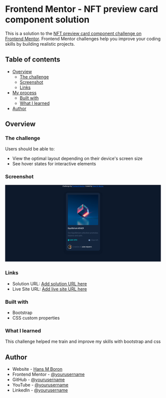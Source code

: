 # Frontend Mentor - NFT preview card component solution

This is a solution to the [NFT preview card component challenge on Frontend Mentor](https://www.frontendmentor.io/challenges/nft-preview-card-component-SbdUL_w0U). Frontend Mentor challenges help you improve your coding skills by building realistic projects. 

## Table of contents

- [Overview](#overview)
  - [The challenge](#the-challenge)
  - [Screenshot](#screenshot)
  - [Links](#links)
- [My process](#my-process)
  - [Built with](#built-with)
  - [What I learned](#what-i-learned)
- [Author](#author)

## Overview

### The challenge

Users should be able to:

- View the optimal layout depending on their device's screen size
- See hover states for interactive elements

### Screenshot

![screenshot desktop view](./screenshot.png)

### Links

- Solution URL: [Add solution URL here](https://your-solution-url.com)
- Live Site URL: [Add live site URL here](https://your-live-site-url.com)

### Built with

- Bootstrap
- CSS custom properties

### What I learned

This challenge helped me train and improve my skills with bootstrap and css 

## Author

- Website - [Hans M Boron](https://www.mehsys.com.br)
- Frontend Mentor - [@yourusername](https://www.frontendmentor.io/profile/yourusername)
- GitHub - [@yourusername](https://www.github.com/hansmboron)
- YouTube - [@yourusername](https://www.youtube.com/c/HansMBoron)
- LinkedIn - [@yourusername](https://www.linkedin.com/in/hansmateusboron/)
